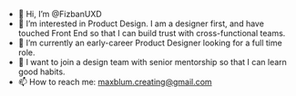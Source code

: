 - 👋 Hi, I’m @FizbanUXD
- 👀 I’m interested in Product Design. I am a designer first, and have touched Front End so that I can build trust with cross-functional teams.
- 🌱 I’m currently an early-career Product Designer looking for a full time role.
- 💞️ I want to join a design team with senior mentorship so that I can learn good habits.
- 📫 How to reach me: maxblum.creating@gmail.com

<!---
FizbanUXD/FizbanUXD is a ✨ special ✨ repository because its `README.md` (this file) appears on your GitHub profile.
You can click the Preview link to take a look at your changes.
--->
